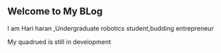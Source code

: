 ## Welcome to My BLog

I am Hari haran ,Undergraduate robotics student,budding entrepreneur

My quadrued is still in development









